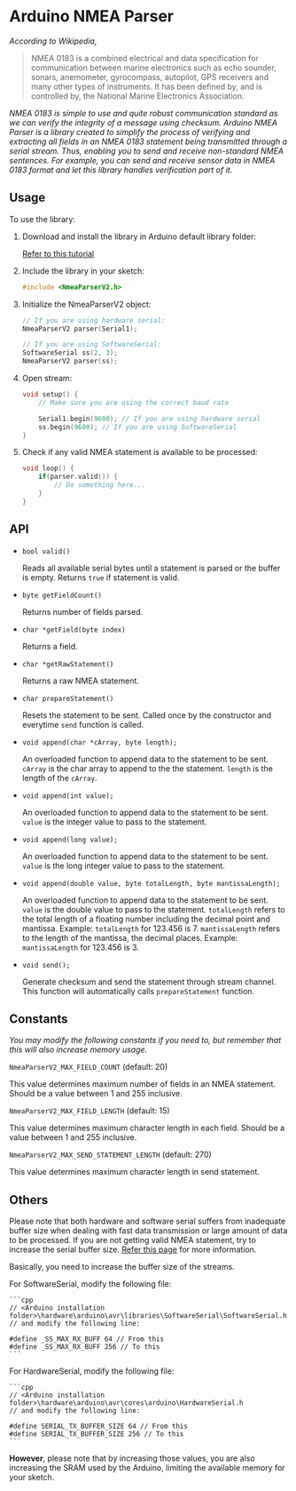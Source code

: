 # Arduino NMEA Parser

*According to Wikipedia,*

> NMEA 0183 is a combined electrical and data specification for communication between marine electronics such as echo sounder, sonars, anemometer, gyrocompass, autopilot, GPS receivers and many other types of instruments. It has been defined by, and is controlled by, the National Marine Electronics Association.

*NMEA 0183 is simple to use and quite robust communication standard as we can verify the integrity of a message using checksum. Arduino NMEA Parser is a library created to simplify the process of verifying and extracting all fields in an NMEA 0183 statement being transmitted through a serial stream. Thus, enabling you to send and receive non-standard NMEA sentences. For example, you can send and receive sensor data in NMEA 0183 format and let this library handles verification part of it.*

## Usage

To use the library:

1. Download and install the library in Arduino default library folder:

    [Refer to this tutorial](https://www.arduino.cc/en/Guide/Libraries)

2. Include the library in your sketch:

    ```cpp
    #include <NmeaParserV2.h>
    ```

3. Initialize the NmeaParserV2 object:

    ```cpp
    // If you are using hardware serial:
    NmeaParserV2 parser(Serial1);

    // If you are using SoftwareSerial:
    SoftwareSerial ss(2, 3);
    NmeaParserV2 parser(ss);
    ```

4. Open stream:

    ```cpp
    void setup() {
        // Make sure you are using the correct baud rate

        Serial1.begin(9600); // If you are using hardware serial
        ss.begin(9600); // If you are using SoftwareSerial
    }
    ```

5. Check if any valid NMEA statement is available to be processed:
    ```cpp
    void loop() {
        if(parser.valid()) {
            // Do something here...
        }
    }
    ```

## API

* `bool valid()`
    
    Reads all available serial bytes until a statement is parsed or the buffer is empty. Returns `true` if statement is valid.

* `byte getFieldCount()`
    
    Returns number of fields parsed.

* `char *getField(byte index)`
    
    Returns a field.

* `char *getRawStatement()`
    
    Returns a raw NMEA statement.

* `char prepareStatement()`

    Resets the statement to be sent. Called once by the constructor and everytime `send` function is called.

* `void append(char *cArray, byte length);`

    An overloaded function to append data to the statement to be sent.
    `cArray` is the char array to append to the the statement.
    `length` is the length of the `cArray`.

* `void append(int value);`

    An overloaded function to append data to the statement to be sent.
    `value` is the integer value to pass to the statement.

* `void append(long value);`

    An overloaded function to append data to the statement to be sent.
    `value` is the long integer value to pass to the statement.

* `void append(double value, byte totalLength, byte mantissaLength);`

    An overloaded function to append data to the statement to be sent.
    `value` is the double value to pass to the statement.
    `totalLength` refers to the total length of a floating number including the decimal point and mantissa. Example: `totalLength` for 123.456 is 7.
    `mantissaLength` refers to the length of the mantissa, the decimal places. Example: `mantissaLength` for 123.456 is 3.

* `void send();`

    Generate checksum and send the statement through stream channel. This function will automatically calls `prepareStatement` function.


## Constants

*You may modify the following constants if you need to, but remember that this will also increase memory usage.*

`NmeaParserV2_MAX_FIELD_COUNT` (default: 20)

This value determines maximum number of fields in an NMEA statement. Should be a value between 1 and 255 inclusive.

`NmeaParserV2_MAX_FIELD_LENGTH` (default: 15)

This value determines maximum character length in each field. Should be a value between 1 and 255 inclusive.

`NmeaParserV2_MAX_SEND_STATEMENT_LENGTH` (default: 270)

This value determines maximum character length in send statement.

## Others

Please note that both hardware and software serial suffers from inadequate buffer size when dealing with fast data transmission or large amount of data to be processed. If you are not getting valid NMEA statement, try to increase the serial buffer size. [Refer this page](https://internetofhomethings.com/homethings/?p=927) for more information.

Basically, you need to increase the buffer size of the streams.

For SoftwareSerial, modify the following file:

    ```cpp
    // <Arduino installation folder>\hardware\arduino\avr\libraries\SoftwareSerial\SoftwareSerial.h
    // and modify the following line:

    #define _SS_MAX_RX_BUFF 64 // From this
    #define _SS_MAX_RX_BUFF 256 // To this
    ```

For HardwareSerial, modify the following file:

    ```cpp
    // <Arduino installation folder>\hardware\arduino\avr\cores\arduino\HardwareSerial.h
    // and modify the following line:

    #define SERIAL_TX_BUFFER_SIZE 64 // From this
    #define SERIAL_TX_BUFFER_SIZE 256 // To this
    ```

**However**, please note that by increasing those values, you are also increasing the SRAM used by the Arduino, limiting the available memory for your sketch.
